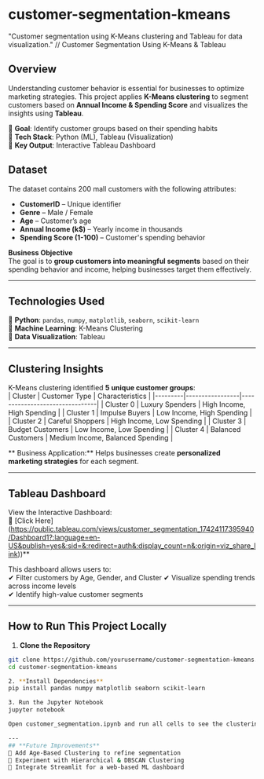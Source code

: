 # customer-segmentation-kmeans
"Customer segmentation using K-Means clustering and Tableau for data visualization."
// Customer Segmentation Using K-Means & Tableau

##  Overview  
Understanding customer behavior is essential for businesses to optimize marketing strategies. This project applies **K-Means clustering** to segment customers based on **Annual Income & Spending Score** and visualizes the insights using **Tableau**.

🔹 **Goal**: Identify customer groups based on their spending habits  
🔹 **Tech Stack**: Python (ML), Tableau (Visualization)  
🔹 **Key Output**: Interactive Tableau Dashboard  

##  Dataset  
The dataset contains 200 mall customers with the following attributes:  
-  **CustomerID** – Unique identifier  
-  **Genre** – Male / Female  
-  **Age** – Customer’s age
-  **Annual Income (k$)** – Yearly income in thousands  
-  **Spending Score (1-100)** – Customer's spending behavior  

 **Business Objective**  
The goal is to **group customers into meaningful segments** based on their spending behavior and income, helping businesses target them effectively.

---

##  **Technologies Used**
🔹 **Python**: `pandas`, `numpy`, `matplotlib`, `seaborn`, `scikit-learn`  
🔹 **Machine Learning**: K-Means Clustering  
🔹 **Data Visualization**: Tableau  

---

##  **Clustering Insights**
K-Means clustering identified **5 unique customer groups**:  
| Cluster | Customer Type | Characteristics |
|---------|-----------------|--------------------------------|
|  Cluster 0 | Luxury Spenders | High Income, High Spending |
|  Cluster 1 | Impulse Buyers | Low Income, High Spending |
|  Cluster 2 | Careful Shoppers | High Income, Low Spending |
|  Cluster 3 | Budget Customers | Low Income, Low Spending |
|  Cluster 4 | Balanced Customers | Medium Income, Balanced Spending |

** Business Application:** Helps businesses create **personalized marketing strategies** for each segment.

---

##  **Tableau Dashboard**
 View the Interactive Dashboard:  
🔗 [Click Here] (https://public.tableau.com/views/customer_segmentation_17424117395940/Dashboard1?:language=en-US&publish=yes&:sid=&:redirect=auth&:display_count=n&:origin=viz_share_link))**

This dashboard allows users to:  
✔ Filter customers by Age, Gender, and Cluster 
✔ Visualize spending trends across income levels  
✔ Identify high-value customer segments 

---

##  **How to Run This Project Locally**

1. **Clone the Repository**
```sh
git clone https://github.com/yourusername/customer-segmentation-kmeans.git
cd customer-segmentation-kmeans

2. **Install Dependencies**
pip install pandas numpy matplotlib seaborn scikit-learn

3. Run the Jupyter Notebook
jupyter notebook

Open customer_segmentation.ipynb and run all cells to see the clustering results.

---
## **Future Improvements**
🔹 Add Age-Based Clustering to refine segmentation
🔹 Experiment with Hierarchical & DBSCAN Clustering
🔹 Integrate Streamlit for a web-based ML dashboard

